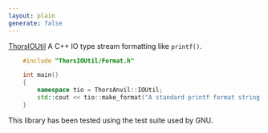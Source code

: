 ```yaml
---
layout: plain
generate: false
---
```


[ThorsIOUtil](https://github.com/Loki-Astari/ThorsIOUtil) A C++ IO type stream formatting like `printf()`.

````c++
    #include "ThorsIOUtil/Format.h"

    int main()
    {
        namespace tio = ThorsAnvil::IOUtil;
        std::cout << tio::make_format("A standard printf format string "%d : %20s", 15, "Text") << "\n";
    }
````

This library has been tested using the test suite used by GNU.


